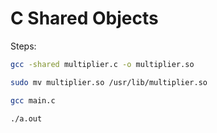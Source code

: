 # C Shared Objects

Steps:

```bash
gcc -shared multiplier.c -o multiplier.so
```

```bash
sudo mv multiplier.so /usr/lib/multiplier.so
```

```bash
gcc main.c
```

```bash
./a.out
```

